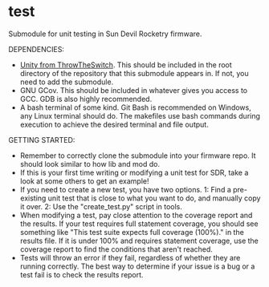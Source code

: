 # test
Submodule for unit testing in Sun Devil Rocketry firmware.

DEPENDENCIES:
- [Unity from ThrowTheSwitch](https://github.com/ThrowTheSwitch/Unity/tree/master). This should be included in the root directory of the repository that this submodule appears in. If not, you need to add the submodule.
- GNU GCov. This should be included in whatever gives you access to GCC. GDB is also highly recommended.
- A bash terminal of some kind. Git Bash is recommended on Windows, any Linux terminal should do. The makefiles use bash commands during execution to achieve the desired terminal and file output.

GETTING STARTED:
- Remember to correctly clone the submodule into your firmware repo. It should look similar to how lib and mod do.
- If this is your first time writing or modifying a unit test for SDR, take a look at some others to get an example!
- If you need to create a new test, you have two options. 1: Find a pre-existing unit test that is close to what you want to do, and manually copy it over. 2: Use the "create_test.py" script in tools.
- When modifying a test, pay close attention to the coverage report and the results. If your test requires full statement coverage, you should see something like "This test suite expects full coverage (100%)." in the results file. If it is under 100% and requires statement coverage, use the coverage report to find the conditions that aren't reached.
- Tests will throw an error if they fail, regardless of whether they are running correctly. The best way to determine if your issue is a bug or a test fail is to check the results report.

